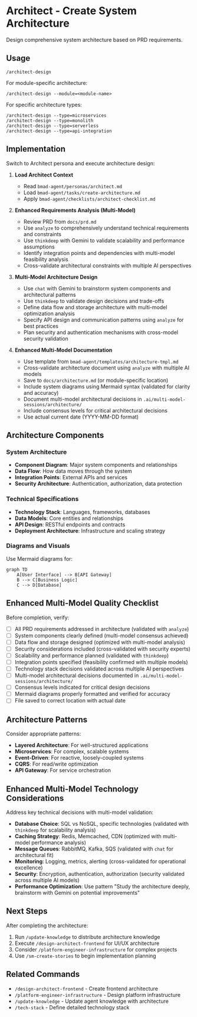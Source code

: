 # Architect - Create System Architecture

Design comprehensive system architecture based on PRD requirements.

## Usage
```
/architect-design
```

For module-specific architecture:
```
/architect-design --module=<module-name>
```

For specific architecture types:
```
/architect-design --type=microservices
/architect-design --type=monolith
/architect-design --type=serverless
/architect-design --type=api-integration
```

## Implementation
Switch to Architect persona and execute architecture design:

1. **Load Architect Context**
   - Read `bmad-agent/personas/architect.md`
   - Load `bmad-agent/tasks/create-architecture.md`
   - Apply `bmad-agent/checklists/architect-checklist.md`

2. **Enhanced Requirements Analysis (Multi-Model)**
   - Review PRD from `docs/prd.md`
   - Use `analyze` to comprehensively understand technical requirements and constraints
   - Use `thinkdeep` with Gemini to validate scalability and performance assumptions
   - Identify integration points and dependencies with multi-model feasibility analysis
   - Cross-validate architectural constraints with multiple AI perspectives

3. **Multi-Model Architecture Design**
   - Use `chat` with Gemini to brainstorm system components and architectural patterns
   - Use `thinkdeep` to validate design decisions and trade-offs
   - Define data flow and storage architecture with multi-model optimization analysis
   - Specify API design and communication patterns using `analyze` for best practices
   - Plan security and authentication mechanisms with cross-model security validation

4. **Enhanced Multi-Model Documentation**
   - Use template from `bmad-agent/templates/architecture-tmpl.md`
   - Cross-validate architecture document using `analyze` with multiple AI models
   - Save to `docs/architecture.md` (or module-specific location)
   - Include system diagrams using Mermaid syntax (validated for clarity and accuracy)
   - Document multi-model architectural decisions in `.ai/multi-model-sessions/architecture/`
   - Include consensus levels for critical architectural decisions
   - Use actual current date (YYYY-MM-DD format)

## Architecture Components

### System Architecture
- **Component Diagram**: Major system components and relationships
- **Data Flow**: How data moves through the system
- **Integration Points**: External APIs and services
- **Security Architecture**: Authentication, authorization, data protection

### Technical Specifications
- **Technology Stack**: Languages, frameworks, databases
- **Data Models**: Core entities and relationships
- **API Design**: RESTful endpoints and contracts
- **Deployment Architecture**: Infrastructure and scaling strategy

### Diagrams and Visuals
Use Mermaid diagrams for:
```mermaid
graph TD
    A[User Interface] --> B[API Gateway]
    B --> C[Business Logic]
    C --> D[Database]
```

## Enhanced Multi-Model Quality Checklist
Before completion, verify:
- [ ] All PRD requirements addressed in architecture (validated with `analyze`)
- [ ] System components clearly defined (multi-model consensus achieved)
- [ ] Data flow and storage designed (optimized with multi-model analysis)
- [ ] Security considerations included (cross-validated with security experts)
- [ ] Scalability and performance planned (validated with `thinkdeep`)
- [ ] Integration points specified (feasibility confirmed with multiple models)
- [ ] Technology stack decisions validated across multiple AI perspectives
- [ ] Multi-model architectural decisions documented in `.ai/multi-model-sessions/architecture/`
- [ ] Consensus levels indicated for critical design decisions
- [ ] Mermaid diagrams properly formatted and verified for accuracy
- [ ] File saved to correct location with actual date

## Architecture Patterns
Consider appropriate patterns:
- **Layered Architecture**: For well-structured applications
- **Microservices**: For complex, scalable systems
- **Event-Driven**: For reactive, loosely-coupled systems
- **CQRS**: For read/write optimization
- **API Gateway**: For service orchestration

## Enhanced Multi-Model Technology Considerations
Address key technical decisions with multi-model validation:
- **Database Choice**: SQL vs NoSQL, specific technologies (validated with `thinkdeep` for scalability analysis)
- **Caching Strategy**: Redis, Memcached, CDN (optimized with multi-model performance analysis)
- **Message Queues**: RabbitMQ, Kafka, SQS (validated with `chat` for architectural fit)
- **Monitoring**: Logging, metrics, alerting (cross-validated for operational excellence)
- **Security**: Encryption, authentication, authorization (security validated across multiple AI models)
- **Performance Optimization**: Use pattern "Study the architecture deeply, brainstorm with Gemini on potential improvements"

## Next Steps
After completing the architecture:
1. Run `/update-knowledge` to distribute architecture knowledge
2. Execute `/design-architect-frontend` for UI/UX architecture
3. Consider `/platform-engineer-infrastructure` for complex projects
4. Use `/sm-create-stories` to begin implementation planning

## Related Commands
- `/design-architect-frontend` - Create frontend architecture
- `/platform-engineer-infrastructure` - Design platform infrastructure
- `/update-knowledge` - Update agent knowledge with architecture
- `/tech-stack` - Define detailed technology stack
